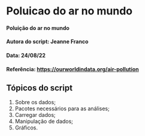 # Poluicao do ar no mundo

#### Poluição do ar no mundo
#### Autora do script: Jeanne Franco
#### Data: 24/08/22
#### Referência: https://ourworldindata.org/air-pollution

## Tópicos do script

1. Sobre os dados;
2. Pacotes necessários para as análises;
3. Carregar dados;
4. Manipulação de dados;
5. Gráficos.
